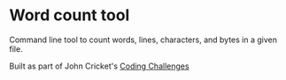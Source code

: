 # Word count tool

Command line tool to count words, lines, characters, and bytes in a given file.

Built as part of John Cricket's [Coding Challenges](https://codingchallenges.fyi/challenges/challenge-wc/)

